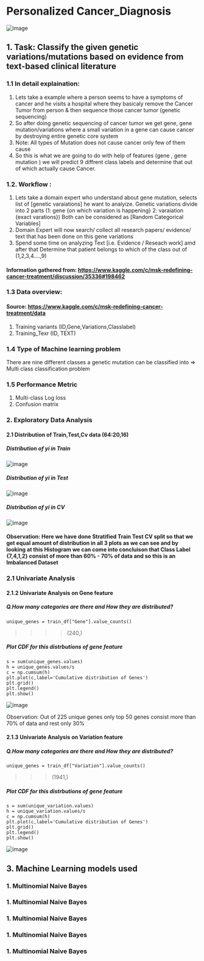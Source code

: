 # Personalized Cancer_Diagnosis

![image](https://user-images.githubusercontent.com/61958476/117837430-13631b00-b297-11eb-86c8-124fe2e4a490.png)

## 1. Task: Classify the given genetic variations/mutations based on evidence from text-based clinical literature

### 1.1 In detail explaination:
1. Lets take a example where a person seems to have a symptoms of cancer and he visits a hospital where they basicaly remove the Cancer Tumor from person & then sequence those cancer tumor (genetic sequencing)
2. So after doing genetic sequencing of cancer tumor we get gene, gene mutation/variations where a small variation in a gene can cause cancer by destroying entire genetic core system 
3. Note: All types of Mutation does not cause cancer only few of them cause
4. So this is what we are going to do with help of features (gene , gene mutation ) we will predict 9 diffrent class labels and determine that out of which actually cause Cancer.

### 1.2. Workflow :
 1. Lets take a domain expert who understand about gene mutation, selects list of [genetic varaiations] he want to analyize.
    Genetic variations divide into 2 parts (1: gene {on which variation is happening} 2: varaiation {exact varations})
    Both can be considered as [Random Categorical Variables]
 2. Domain Expert will now search/ collect all research papers/ evidence/ text that has been done on this
    gene variations
 3. Spend some time on analyzing Text [i.e. Evidence / Reseach work] amd after that Determine that patient
    belongs to which of the class out of (1,2,3,4....,9)
    
#### Information gathered from: https://www.kaggle.com/c/msk-redefining-cancer-treatment/discussion/35336#198462

### 1.3 Data overview:
#### Source: https://www.kaggle.com/c/msk-redefining-cancer-treatment/data
1. Training variants (ID,Gene,Variations,Classlabel)
2. Training_Texr (ID, TEXT)

### 1.4 Type of Machine learning problem
There are nine different classes a genetic mutation can be classified into => Multi class classification problem

### 1.5 Performance Metric
1. Multi-class Log loss
2. Confusion matrix

### 2. Exploratory Data Analysis 
#### 2.1 Distribution of Train,Test,Cv data  (64:20,16)

##### Distribution of yi in Train

![image](https://user-images.githubusercontent.com/61958476/117840331-ae5cf480-b299-11eb-833f-9b9ddc7ec0ae.png)

##### Distribution of yi in Test

![image](https://user-images.githubusercontent.com/61958476/117840724-0d226e00-b29a-11eb-9d67-056760d5e116.png)

##### Distribution of yi in CV
![image](https://user-images.githubusercontent.com/61958476/117840804-1c092080-b29a-11eb-95c6-113d7b64aa1e.png)

#### Observation: Here we have done Stratified Train Test CV split so that we get equal amount of distribution in all 3 plots as we can see and by looking at this Histogram we can come into concluison that Class Label {7,4,1,2} consist of more than 60% - 70% of data and so this is an Imbalanced Dataset 

### 2.1 Univariate Analysis
#### 2.1.2 Univariate Analysis on Gene feature

##### Q.How many categories are there and How they are distributed?
    unique_genes = train_df["Gene"].value_counts()
>>>> (240,)

##### Plot CDF for this distrbutions of gene feature
    s = sum(unique_genes.values)
    h = unique_genes.values/s
    c = np.cumsum(h)
    plt.plot(c,label='Cumulative distribution of Genes')
    plt.grid()
    plt.legend()
    plt.show()
    
![image](https://user-images.githubusercontent.com/61958476/118019833-0f0e2f00-b377-11eb-91f2-9831870be97b.png)

Observation: Out of 225 unique genes only top 50 genes consist more than 70% of data and rest only 30%

#### 2.1.3 Univariate Analysis on Variation feature

##### Q.How many categories are there and How they are distributed?
    unique_genes = train_df["Variation"].value_counts()
>>> (1941,)

##### Plot CDF for this distrbutions of gene feature
    s = sum(unique_variation.values)
    h = unique_variation.values/s
    c = np.cumsum(h)
    plt.plot(c,label='Cumulative distribution of Genes')
    plt.grid()
    plt.legend()
    plt.show()
    
![image](https://user-images.githubusercontent.com/61958476/118392874-7539d100-b659-11eb-8218-93ba92c78950.png)

## 3. Machine Learning models used
### 1. Multinomial Naive Bayes 
### 1. Multinomial Naive Bayes 
### 1. Multinomial Naive Bayes 
### 1. Multinomial Naive Bayes 
### 1. Multinomial Naive Bayes 






